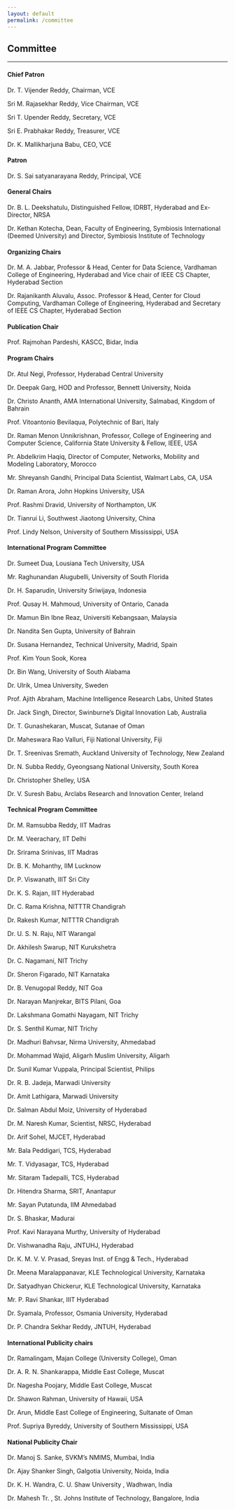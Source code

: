 ```yaml
---
layout: default
permalink: /committee
---
```

## Committee
---

#### Chief Patron

Dr. T. Vijender Reddy, Chairman, VCE

Sri M. Rajasekhar Reddy, Vice Chairman, VCE

Sri T. Upender Reddy, Secretary, VCE

Sri E. Prabhakar Reddy, Treasurer, VCE

Dr. K. Mallikharjuna Babu, CEO, VCE

#### Patron

Dr. S. Sai satyanarayana Reddy, Principal, VCE

#### General Chairs

Dr. B. L. Deekshatulu, Distinguished Fellow, IDRBT, Hyderabad and Ex-Director, NRSA

Dr. Kethan Kotecha, Dean, Faculty of Engineering, Symbiosis International (Deemed University) and Director, Symbiosis Institute of Technology

#### Organizing Chairs

Dr. M. A. Jabbar, Professor & Head, Center for Data Science, Vardhaman College of Engineering, Hyderabad and Vice chair of IEEE CS Chapter, Hyderabad Section

Dr. Rajanikanth Aluvalu, Assoc. Professor & Head, Center for Cloud Computing, Vardhaman College of Engineering, Hyderabad and Secretary of IEEE CS Chapter, Hyderabad Section

#### Publication Chair

Prof. Rajmohan Pardeshi, KASCC, Bidar, India

#### Program Chairs

Dr. Atul Negi, Professor, Hyderabad Central University 

Dr. Deepak Garg, HOD and Professor, Bennett University, Noida

Dr. Christo Ananth, AMA International University, Salmabad, Kingdom of Bahrain

Prof. Vitoantonio Bevilaqua, Polytechnic of Bari, Italy

Dr. Raman Menon Unnikrishnan, Professor, College of Engineering and Computer Science, California State University & Fellow, IEEE, USA

Pr. Abdelkrim Haqiq, Director of Computer, Networks, Mobility and Modeling Laboratory, Morocco

Mr. Shreyansh Gandhi, Principal Data Scientist, Walmart Labs, CA, USA

Dr. Raman Arora, John Hopkins University, USA

Prof. Rashmi Dravid, University of Northampton, UK

Dr. Tianrui Li, Southwest Jiaotong University, China

Prof. Lindy Nelson, University of Southern Mississippi, USA

#### International Program Committee

Dr. Sumeet Dua, Lousiana Tech University, USA

Mr. Raghunandan Alugubelli, University of South Florida

Dr. H. Saparudin, University Sriwijaya, Indonesia

Prof. Qusay H. Mahmoud, University of Ontario, Canada

Dr. Mamun Bin Ibne Reaz, Universiti Kebangsaan, Malaysia 

Dr. Nandita Sen Gupta, University of Bahrain 

Dr. Susana Hernandez, Technical University, Madrid, Spain

Prof. Kim Youn Sook, Korea

Dr. Bin Wang, University of South Alabama

Dr. Ulrik, Umea University, Sweden

Prof. Ajith Abraham, Machine Intelligence Research Labs, United States

Dr. Jack Singh, Director, Swinburne’s Digital Innovation Lab, Australia

Dr. T. Gunashekaran, Muscat, Sutanae of Oman

Dr. Maheswara Rao Valluri, Fiji National University, Fiji

Dr. T. Sreenivas Sremath, Auckland University of Technology, New Zealand

Dr. N. Subba Reddy, Gyeongsang National University, South Korea

Dr. Christopher Shelley, USA

Dr. V. Suresh Babu, Arclabs Research and Innovation Center, Ireland

#### Technical Program Committee

Dr. M. Ramsubba Reddy, IIT Madras

Dr. M. Veerachary, IIT Delhi

Dr. Srirama Srinivas, IIT Madras

Dr. B. K. Mohanthy, IIM Lucknow

Dr. P. Viswanath, IIIT Sri City

Dr. K. S. Rajan, IIIT Hyderabad

Dr. C. Rama Krishna, NITTTR Chandigrah

Dr. Rakesh Kumar, NITTTR Chandigrah

Dr. U. S. N. Raju, NIT Warangal

Dr. Akhilesh Swarup, NIT Kurukshetra

Dr. C. Nagamani, NIT Trichy

Dr. Sheron Figarado, NIT Karnataka

Dr. B. Venugopal Reddy, NIT Goa

Dr. Narayan Manjrekar, BITS Pilani, Goa

Dr. Lakshmana Gomathi Nayagam, NIT Trichy

Dr. S. Senthil Kumar, NIT Trichy

Dr. Madhuri Bahvsar, Nirma University, Ahmedabad

Dr. Mohammad Wajid, Aligarh Muslim University, Aligarh

Dr. Sunil Kumar Vuppala, Principal Scientist, Philips

Dr. R. B. Jadeja, Marwadi University

Dr. Amit Lathigara, Marwadi University

Dr. Salman Abdul Moiz, University of Hyderabad

Dr. M. Naresh Kumar, Scientist, NRSC, Hyderabad

Dr. Arif Sohel, MJCET, Hyderabad

Mr. Bala Peddigari, TCS, Hyderabad

Mr. T. Vidyasagar, TCS, Hyderabad

Mr. Sitaram Tadepalli, TCS, Hyderabad 

Dr. Hitendra Sharma, SRIT, Anantapur

Mr. Sayan Putatunda, IIM Ahmedabad

Dr. S. Bhaskar, Madurai

Prof. Kavi Narayana Murthy, University of Hyderabad

Dr. Vishwanadha Raju, JNTUHJ, Hyderabad

Dr. K. M. V. V. Prasad, Sreyas Inst. of Engg & Tech., Hyderabad

Dr. Meena Maralappanavar, KLE Technological University, Karnataka

Dr. Satyadhyan Chickerur, KLE Technological University, Karnataka

Mr. P. Ravi Shankar, IIIT Hyderabad

Dr. Syamala, Professor, Osmania University, Hyderabad

Dr. P. Chandra Sekhar Reddy, JNTUH, Hyderabad

#### International Publicity chairs

Dr. Ramalingam, Majan College (University College), Oman

Dr. A. R. N. Shankarappa, Middle East College, Muscat

Dr. Nagesha Poojary, Middle East College, Muscat

Dr. Shawon Rahman, University of Hawaii, USA

Dr. Arun, Middle East College of Engineering, Sultanate of Oman

Prof. Supriya Byreddy, University of Southern Mississippi, USA

#### National Publicity Chair

Dr. Manoj S. Sanke, SVKM’s NMIMS, Mumbai, India

Dr. Ajay Shanker Singh, Galgotia University, Noida, India

Dr. K. H. Wandra, C. U. Shaw University , Wadhwan, India

Dr. Mahesh Tr. , St. Johns Institute of Technology, Bangalore, India
